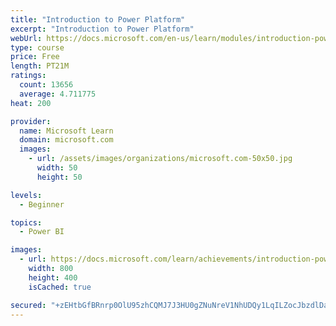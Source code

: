 ```yaml
---
title: "Introduction to Power Platform"
excerpt: "Introduction to Power Platform"
webUrl: https://docs.microsoft.com/en-us/learn/modules/introduction-power-platform/
type: course
price: Free
length: PT21M
ratings:
  count: 13656
  average: 4.711775
heat: 200

provider:
  name: Microsoft Learn
  domain: microsoft.com
  images:
    - url: /assets/images/organizations/microsoft.com-50x50.jpg
      width: 50
      height: 50

levels:
  - Beginner

topics:
  - Power BI

images:
  - url: https://docs.microsoft.com/learn/achievements/introduction-power-platform-social.png
    width: 800
    height: 400
    isCached: true

secured: "+zEHtbGfBRnrp0OlU95zhCQMJ7J3HU0gZNuNreV1NhUDQy1LqILZocJbzdlDahCF2Wg7mfY8gHnlWlRwihAChkGStsltzg/T/+npKHJh07nUqr4vKajw/VLQF27Q7UO2Vc9Url4Ea74gw+fsOdZ8p3UpcYZ6r/Cp2W21dQY58Y70A8WJ0nMuieUjXajJeoeEBtVF7rdT2FbfvjRzTAJWxj04UyeoFSyUv3edCXV/kZWgS99/FMOx0zikAViHpJP3Ivk0IuoW+qOtXFevvHFIHzeTQEhjWMQZpLeqwooyPczIvJK1FD38fuMc2skU9P+ech8eFGAE9xi2thFgoFFd6wAGi6xQNi0UZTZGr/M4J5I6QRPzZnAee3JJWifQA6BhyWB0uYSHTBZmteEMioqb0A==;V/nsUijZyN2MVCr/uR1Vsg=="
---
```


